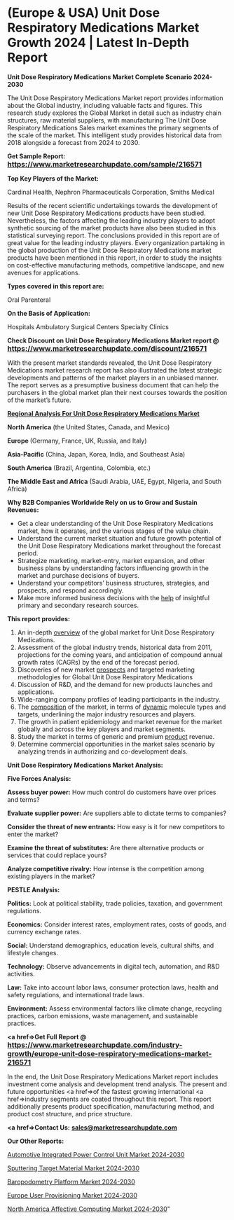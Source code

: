 # (Europe & USA) Unit Dose Respiratory Medications Market Growth 2024 | Latest In-Depth Report

<strong>Unit Dose Respiratory Medications Market Complete Scenario 2024-2030</strong>

The Unit Dose Respiratory Medications Market report provides information about the Global industry, including valuable facts and figures. This research study explores the Global Market in detail such as industry chain structures, raw material suppliers, with manufacturing The Unit Dose Respiratory Medications Sales market examines the primary segments of the scale of the market. This intelligent study provides historical data from 2018 alongside a forecast from 2024 to 2030.

<strong>Get Sample Report: <a href=https://www.marketresearchupdate.com/sample/216571><font size=3 color=#0000ff>https://www.marketresearchupdate.com/sample/216571</font></a></strong>

<strong>Top Key Players of the Market:</strong>

Cardinal Health, Nephron Pharmaceuticals Corporation, Smiths Medical

Results of the recent scientific undertakings towards the development of new Unit Dose Respiratory Medications products have been studied. Nevertheless, the factors affecting the leading industry players to adopt synthetic sourcing of the market products have also been studied in this statistical surveying report. The conclusions provided in this report are of great value for the leading industry players. Every organization partaking in the global production of the Unit Dose Respiratory Medications market products have been mentioned in this report, in order to study the insights on cost-effective manufacturing methods, competitive landscape, and new avenues for applications.

<strong>Types covered in this report are: </strong>

Oral
Parenteral

<strong>On the Basis of Application:</strong>

Hospitals
Ambulatory Surgical Centers
Specialty Clinics

<strong>Check Discount on Unit Dose Respiratory Medications Market report @ <a href=https://www.marketresearchupdate.com/discount/216571><font size=3 color=#0000ff>https://www.marketresearchupdate.com/discount/216571</font></a></strong>

With the present market standards revealed, the Unit Dose Respiratory Medications market research report has also illustrated the latest strategic developments and patterns of the market players in an unbiased manner. The report serves as a presumptive business document that can help the purchasers in the global market plan their next courses towards the position of the market’s future.

<strong><u><b>Regional Analysis For Unit Dose Respiratory Medications Market</b></u></strong>

<strong><b>North America</b></strong> (the United States, Canada, and Mexico)

<strong><b>Europe </b></strong>(Germany, France, UK, Russia, and Italy)

<strong><b>Asia-Pacific</b></strong> (China, Japan, Korea, India, and Southeast Asia)

<strong><b>South America</b></strong> (Brazil, Argentina, Colombia, etc.)

<strong><b>The Middle East and Africa</b></strong> (Saudi Arabia, UAE, Egypt, Nigeria, and South Africa)

<strong>Why B2B Companies Worldwide Rely on us to Grow and Sustain Revenues:</strong>
<ul>
  <li>Get a clear understanding of the Unit Dose Respiratory Medications market, how it operates, and the various stages of the value chain.</li>
  <li>Understand the current market situation and future growth potential of the Unit Dose Respiratory Medications market throughout the forecast period.</li>
  <li>Strategize marketing, market-entry, market expansion, and other business plans by understanding factors influencing growth in the market and purchase decisions of buyers.</li>
  <li>Understand your competitors’ business structures, strategies, and prospects, and respond accordingly.</li>
  <li>Make more informed business decisions with the <a href=ASDF991299>help</a> of insightful primary and secondary research sources.</li>
</ul>
<strong>This report provides:</strong>
<ol>
  <li>An in-depth <a href=>overview</a> of the global market for Unit Dose Respiratory Medications.</li>
  <li>Assessment of the global industry trends, historical data from 2011, projections for the coming years, and anticipation of compound annual growth rates (CAGRs) by the end of the forecast period.</li>
  <li>Discoveries of new market <a href=>prospects</a> and targeted marketing methodologies for Global Unit Dose Respiratory Medications</li>
  <li>Discussion of R&amp;D, and the demand for new products launches and applications.</li>
  <li>Wide-ranging company profiles of leading participants in the industry.</li>
  <li>The <a href=ASDF881288>composition</a> of the market, in terms of <a href=>dynamic</a> molecule types and targets, underlining the major industry resources and players.</li>
  <li>The growth in patient epidemiology and market revenue for the market globally and across the key players and market segments.</li>
  <li>Study the market in terms of generic and premium <a href=>product</a> revenue.</li>
  <li>Determine commercial opportunities in the market sales scenario by analyzing trends in authorizing and co-development deals.</li>
</ol>

<strong>Unit Dose Respiratory Medications Market Analysis:</strong>

<strong>Five Forces Analysis:</strong>

<strong>Assess buyer power:</strong> How much control do customers have over prices and terms?

<strong>Evaluate supplier power:</strong> Are suppliers able to dictate terms to companies?

<strong>Consider the threat of new entrants:</strong> How easy is it for new competitors to enter the market?

<strong>Examine the threat of substitutes:</strong> Are there alternative products or services that could replace yours?

<strong>Analyze competitive rivalry:</strong> How intense is the competition among existing players in the market?

<strong>PESTLE Analysis:</strong>

<strong>Politics:</strong> Look at political stability, trade policies, taxation, and government regulations.

<strong>Economics:</strong> Consider interest rates, employment rates, costs of goods, and currency exchange rates.

<strong>Social:</strong> Understand demographics, education levels, cultural shifts, and lifestyle changes.

<strong>Technology:</strong> Observe advancements in digital tech, automation, and R&D activities.

<strong>Law:</strong> Take into account labor laws, consumer protection laws, health and safety regulations, and international trade laws.

<strong>Environment:</strong> Assess environmental factors like climate change, recycling practices, carbon emissions, waste management, and sustainable practices.

<strong><a href=>Get Full Report</a> @ <a href=https://www.marketresearchupdate.com/industry-growth/europe-unit-dose-respiratory-medications-market-216571><font size=3 color=#0000ff>https://www.marketresearchupdate.com/industry-growth/europe-unit-dose-respiratory-medications-market-216571</font></a></strong>

In the end, the Unit Dose Respiratory Medications Market report includes investment come analysis and development trend analysis. The present and future opportunities <a href=>of</a> the fastest growing international <a href=>industry</a> segments are coated throughout this report. This report additionally presents product specification, manufacturing method, and product cost structure, and price structure.

<strong><a href=><strong>Contact Us:</strong></a></strong>
<strong>sales@marketresearchupdate.com</strong>

<strong>Our Other Reports:</strong>

<a href=https://www.linkedin.com/pulse/automotive-integrated-power-control-unit-market>Automotive Integrated Power Control Unit Market 2024-2030</a>

<a href=https://www.linkedin.com/pulse/sputtering-target-material-market-sizing-up>Sputtering Target Material Market 2024-2030</a>

<a href=https://www.linkedin.com/pulse/baropodometry-platform-market-size-emerging>Baropodometry Platform Market 2024-2030</a>

<a href=https://www.linkedin.com/pulse/europe-user-provisioning-market-2023-huge-wwd8f/>Europe User Provisioning Market 2024-2030</a>

<a href=https://www.linkedin.com/pulse/north-america-affective-computing-market-niaxc/>North America Affective Computing Market 2024-2030</a>"
